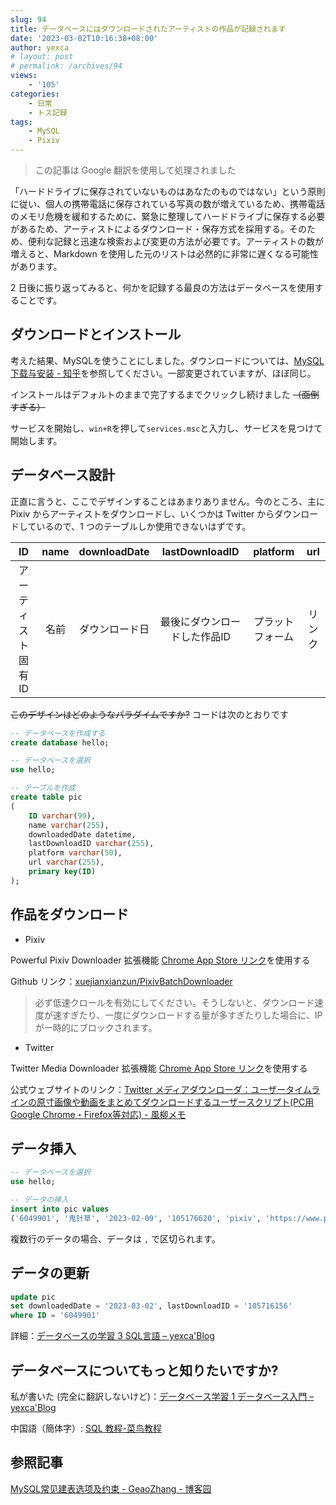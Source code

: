 ```yaml
---
slug: 94
title: データベースにはダウンロードされたアーティストの作品が記録されます
date: '2023-03-02T10:16:38+08:00'
author: yexca
# layout: post
# permalink: /archives/94
views:
    - '105'
categories:
    - 日常
    - トス記録
tags:
    - MySQL
    - Pixiv
---
```


> この記事は Google 翻訳を使用して処理されました

「ハードドライブに保存されていないものはあなたのものではない」という原則に従い、個人の携帯電話に保存されている写真の数が増えているため、携帯電話のメモリ危機を緩和するために、緊急に整理してハードドライブに保存する必要があるため、アーティストによるダウンロード・保存方式を採用する。そのため、便利な記録と迅速な検索および変更の方法が必要です。アーティストの数が増えると、Markdown を使用した元のリストは必然的に非常に遅くなる可能性があります。

2 日後に振り返ってみると、何かを記録する最良の方法はデータベースを使用することです。

## ダウンロードとインストール

考えた結果、MySQLを使うことにしました。ダウンロードについては、[MySQL下载与安装 - 知乎](https://zhuanlan.zhihu.com/p/81801548)を参照してください。一部変更されていますが、ほぼ同じ。

インストールはデフォルトのままで完了するまでクリックし続けました ~~（面倒すぎる）~~

サービスを開始し、`win+R`を押して`services.msc`と入力し、サービスを見つけて開始します。

## データベース設計

正直に言うと、ここでデザインすることはあまりありません。今のところ、主に Pixiv からアーティストをダウンロードし、いくつかは Twitter からダウンロードしているので、1 つのテーブルしか使用できないはずです。

|         ID         | name |  downloadDate  |        lastDownloadID        |     platform     |  url   |
| :----------------: | :--: | :------------: | :--------------------------: | :--------------: | :----: |
| アーティスト固有ID | 名前 | ダウンロード日 | 最後にダウンロードした作品ID | プラットフォーム | リンク |

~~このデザインはどのようなパラダイムですか?~~ コードは次のとおりです

```sql
-- データベースを作成する
create database hello;

-- データベースを選択
use hello;

-- テーブルを作成
create table pic
(
	ID varchar(99),
    name varchar(255),
    downloadedDate datetime,
    lastDownloadID varchar(255),
    platform varchar(50),
    url varchar(255),
    primary key(ID)
);
```

## 作品をダウンロード

* Pixiv

Powerful Pixiv Downloader 拡張機能 [Chrome App Store リンク](https://chrome.google.com/webstore/detail/powerful-pixiv-downloader/dkndmhgdcmjdmkdonmbgjpijejdcilfh)を使用する

Github リンク：[xuejianxianzun/PixivBatchDownloader](https://github.com/xuejianxianzun/PixivBatchDownloader)

> 必ず低速クロールを有効にしてください。そうしないと、ダウンロード速度が速すぎたり、一度にダウンロードする量が多すぎたりした場合に、IP が一時的にブロックされます。

* Twitter

Twitter Media Downloader 拡張機能 [Chrome App Store リンク](https://chrome.google.com/webstore/detail/twitter-media-downloader/cblpjenafgeohmnjknfhpdbdljfkndig)を使用する

公式ウェブサイトのリンク：[Twitter メディアダウンローダ：ユーザータイムラインの原寸画像や動画をまとめてダウンロードするユーザースクリプト(PC用Google Chrome・Firefox等対応) - 風柳メモ](https://memo.furyutei.com/entry/20160723/1469282864)

## データ挿入

```sql
-- データベースを選択
use hello;

-- データの挿入
insert into pic values
('6049901', '鬼针草', '2023-02-09', '105176620', 'pixiv', 'https://www.pixiv.net/users/6049901')
```

複数行のデータの場合、データは `,` で区切られます。

## データの更新

```sql
update pic
set downloadedDate = '2023-03-02', lastDownloadID = '105716156'
where ID = '6049901'
```

詳細：[データベースの学習 3 SQL言語 – yexca'Blog](http://blog.yexca.net/ja/archives/88)

## データベースについてもっと知りたいですか?

私が書いた (完全に翻訳しないけど)：[データベース学習 1 データベース入門 – yexca'Blog](http://blog.yexca.net/ja/archives/86)

中国語（簡体字）: [SQL 教程-菜鸟教程](https://www.runoob.com/sql/sql-tutorial.html)

## 参照記事

[MySQL常见建表选项及约束 - GeaoZhang - 博客园](https://www.cnblogs.com/geaozhang/p/6786105.html)
